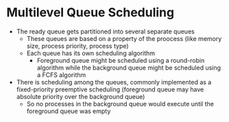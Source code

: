 # Multilevel Queue Scheduling

* The ready queue gets partitioned into several separate queues
  * These queues are based on a property of the proocess (like memory size, process priority, process type)
  * Each queue has its own scheduling algorithm
    * Foreground queue might be scheduled using a round-robin algorithm while the background queue might be scheduled using a FCFS algorithm
* There is scheduling among the queues, commonly implemented as a fixed-priority preemptive scheduling (foreground queue may have absolute priority over the background queue)
  * So no processes in the background queue would execute until the foreground queue was empty
